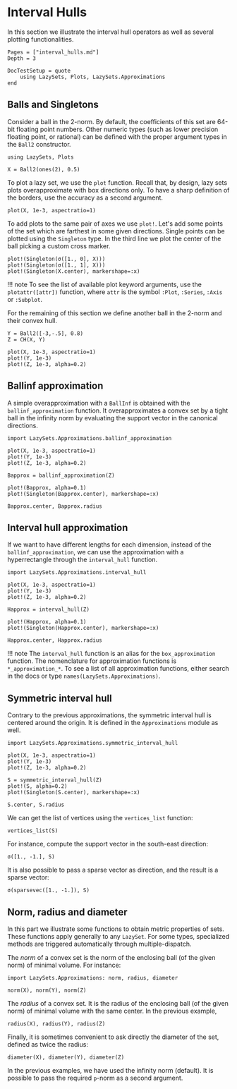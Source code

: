 # Interval Hulls

In this section we illustrate the interval hull operators
as well as several plotting functionalities.

```@contents
Pages = ["interval_hulls.md"]
Depth = 3
```

```@meta
DocTestSetup = quote
    using LazySets, Plots, LazySets.Approximations
end
```

## Balls and Singletons

Consider a ball in the 2-norm. By default, the coefficients of this set are 64-bit floating point
numbers. Other numeric types (such as lower precision floating point, or rational)
can be defined with the proper argument types in the `Ball2` constructor.

```@example example_ih
using LazySets, Plots

X = Ball2(ones(2), 0.5)
```

To plot a lazy set, we use the `plot` function. Recall that, by design, lazy sets
plots overapproximate with box directions only. To have a sharp definition of the
borders, use the accuracy as a second argument.

```@example example_ih
plot(X, 1e-3, aspectratio=1)
```

To add plots to the same pair of axes we use `plot!`. Let's add some points of
the set which are farthest in some given directions. Single points can be plotted
using the `Singleton` type.
In the third line we plot the center of the ball picking a custom cross marker.


```@example example_ih
plot!(Singleton(σ([1., 0], X)))
plot!(Singleton(σ([1., 1], X)))
plot!(Singleton(X.center), markershape=:x)
```

!!! note
    To see the list of available plot keyword arguments, use the `plotattr([attr])`
    function, where `attr` is the symbol `:Plot`, `:Series`, `:Axis` or `:Subplot`.

For the remaining of this section we define another ball in the 2-norm and their
convex hull.

```@example example_ih
Y = Ball2([-3,-.5], 0.8)
Z = CH(X, Y)

plot(X, 1e-3, aspectratio=1)
plot!(Y, 1e-3)
plot!(Z, 1e-3, alpha=0.2)
```

## Ballinf approximation

A simple overapproximation with a `BallInf` is obtained with the `ballinf_approximation`
function. It overapproximates a convex set by a tight ball in the infinity norm by
evaluating the support vector in the canonical directions.

```@example example_ih
import LazySets.Approximations.ballinf_approximation

plot(X, 1e-3, aspectratio=1)
plot!(Y, 1e-3)
plot!(Z, 1e-3, alpha=0.2)

Bapprox = ballinf_approximation(Z)

plot!(Bapprox, alpha=0.1)
plot!(Singleton(Bapprox.center), markershape=:x)
```

```@example example_ih
Bapprox.center, Bapprox.radius
```

## Interval hull approximation

If we want to have different lengths for each dimension, instead of the
`ballinf_approximation`, we can use the approximation with a hyperrectangle through
the `interval_hull` function.

```@example example_ih
import LazySets.Approximations.interval_hull

plot(X, 1e-3, aspectratio=1)
plot!(Y, 1e-3)
plot!(Z, 1e-3, alpha=0.2)

Happrox = interval_hull(Z)

plot!(Happrox, alpha=0.1)
plot!(Singleton(Happrox.center), markershape=:x)
```

```@example example_ih
Happrox.center, Happrox.radius
```

!!! note
    The `interval_hull` function is an alias for the `box_approximation` function.
    The nomenclature for approximation functions is `*_approximation_*`. To see a
    list of all approximation functions, either search in the docs or type
    `names(LazySets.Approximations)`.

## Symmetric interval hull

Contrary to the previous approximations, the symmetric interval hull is centered
around the origin. It is defined in the `Approximations` module as well.

```@example example_ih
import LazySets.Approximations.symmetric_interval_hull

plot(X, 1e-3, aspectratio=1)
plot!(Y, 1e-3)
plot!(Z, 1e-3, alpha=0.2)

S = symmetric_interval_hull(Z)
plot!(S, alpha=0.2)
plot!(Singleton(S.center), markershape=:x)
```

```@example example_ih
S.center, S.radius
```

We can get the list of vertices using the `vertices_list` function:

```@example example_ih
vertices_list(S)
```
 
For instance, compute the support vector in the south-east direction:
 
```@example example_ih
σ([1., -1.], S)
```
 
 It is also possible to pass a sparse vector as direction, and the result is a
 sparse vector:
 
 ```@example example_ih
σ(sparsevec([1., -1.]), S)
```

## Norm, radius and diameter

In this part we illustrate some functions to obtain metric properties of sets.
These functions apply generally to any `LazySet`. For some types, specialized
methods are triggered automatically through multiple-dispatch.

The *norm* of a convex set is the norm of the enclosing ball (of the given norm)
of minimal volume. For instance:

```@example example_ih
import LazySets.Approximations: norm, radius, diameter

norm(X), norm(Y), norm(Z)
```

The *radius* of a convex set. It is the radius of the enclosing ball
(of the given norm) of minimal volume with the same center. In the previous example,

```@example example_ih
radius(X), radius(Y), radius(Z)
```

Finally, it is sometimes convenient to ask directly the diameter of the set,
defined as twice the radius:

```@example example_ih
diameter(X), diameter(Y), diameter(Z)
```

In the previous examples, we have used the infinity norm (default). It is possible
to pass the required `p`-norm as a second argument.
